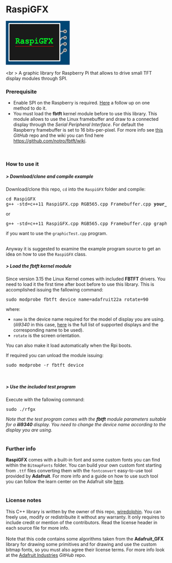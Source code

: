 # RaspiGFX


![alt text](https://github.com/wiredolphin/wiredolphin.github.io/blob/master/wiki/img/RaspiGFX_logo_2.jpg "RaspiGFX")

<br \>
A graphic library for Raspberry Pi that allows to drive small TFT display modules through SPI.

<h3>Prerequisite</h3>
<ul>
	<li>Enable SPI on the Raspberry is required. <a href="https://github.com/wiredolphin/RaspiGFX/wiki">Here</a> 
		a follow up on one method to do it.
	</li>
	<li>You must load the <b>fbtft</b> kernel module before to use this library. This module allows
		to use the Linux framebuffer and draw to a connected display through the <i>Serial Peripheral Interface</i>. 
		For default the Raspberry framebuffer is set to 16 bits-per-pixel.
		For more info see <a href="https://github.com/notro/fbtft">this</a> <em>GitHub</em> repo and
		the wiki you can find here <a href="https://github.com/notro/fbtft/wiki">https://github.com/notro/fbtft/wiki</a>.
	</li>
</ul>
<br \>
<h3>How to use it</h3>
<h5> > Download/clone and compile example</h5>
<p>Download/clone this repo, <code>cd</code> into the <code>RaspiGFX</code> folder and compile:</p>
<pre>
cd RaspiGFX
g++ -std=c++11 RaspiGFX.cpp RGB565.cpp Framebuffer.cpp <b>your_cpp_source.cpp</b> -o rgfx
</pre>
or
<pre>
g++ -std=c++11 RaspiGFX.cpp RGB565.cpp Framebuffer.cpp graphicTest.cpp -o rgfx
</pre>
<div>if you want to use the <code>graphicTest.cpp</code> program.</div>
<br \>
<p>Anyway it is suggested to examine the example program source to get an idea on how to use the <code>RaspiGFX</code> class.</b>
<br \>
<h5> > Load the <b>fbtft</b> kernel module</h5>
<div>
	Since version 3.15 the Linux Kernel comes with included <b>FBTFT</b> drivers. You need to load it the first time
	after boot before to use this library. This is accomplished issuing the fallowing command:
</div>
<pre>sudo modprobe fbtft_device name=adafruit22a rotate=90</pre>
<div>
	where:
	<ul>
		<li><code>name</code> is the device name required for the model of display you are using. 
		(<i>ili9340</i> in this case, <a href="https://github.com/notro/fbtft/wiki/LCD-Modules">here</a> is the full list of supported displays and the corresponding name to be used).
		</li>
		<li><code>rotate</code> is the screen orientation.</li>
	</ul>
</div>
<div>You can also make it load automatically when the Rpi boots.</div>
<p>If required you can unload the module issuing:</p>
<pre>sudo modprobe -r fbtft_device</pre>
<br \>
<h5> > Use the included test program</h5>
<div>Execute with the fallowing command:</div>
<pre>sudo ./rfgx</pre>
<div><i>Note that the test program comes with the <b>fbtft</b> module parameters suitable for a <b>ili9340</b> display. You need to change 
the device name according to the display you are using.</i>
</div>
<br \>
<h3>Further info</h3>
<div>
<b>RaspiGFX</b> comes with a built-in font and some custom fonts you can find within the <code>BitmapFonts</code> folder. You
can build your own custom font starting from <code>.ttf</code> files converting them with the <code>fontconvert</code> easy-to-use tool provided by <b>Adafruit</b>. For more info and a guide on how to use such tool you can follow the learn center on the Adafruit site <a href="https://learn.adafruit.com/adafruit-gfx-graphics-library/using-fonts">here</a>.
</div>
<br \>
<h3>License notes</h3>
<div>This C++ library is written by the owner of this repo, <a href="https://github.com/wiredolphin">wiredolphin</a>. You can freely use, modify or redistribuite it without any warranty. It only requires
to include credit or mention of the contributors. Read the license header in each source file for more
info.</div>
<br>
<div>Note that this code contains some algorithms taken from the <b>Adafruit_GFX</b> library for drawing some primitives and for drawing and use the custom bitmap fonts, so you must also agree their license terms. For more info look at the <a href="https://github.com/adafruit/Adafruit-GFX-Library">Adafruit Industries</a> <i>GitHub</i> repo.
</div>







